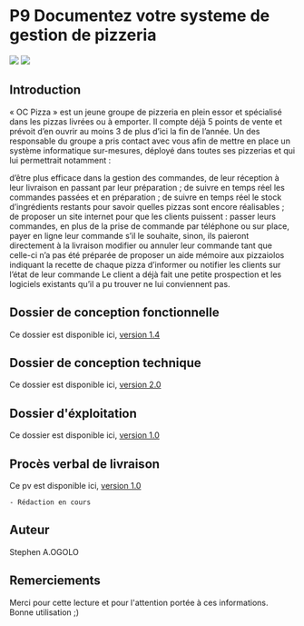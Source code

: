 # P9 Documentez votre systeme de gestion de pizzeria  

[![](https://user.oc-static.com/files/88001_89000/88560.jpg)](https://user.oc-static.com/files/88001_89000/88560.jpg)
[![](https://encrypted-tbn0.gstatic.com/images?q=tbn:ANd9GcQeH7711sJeOaZ_HOpwi3M7MjPOQeOPE2TyMxn-_NyxyHu_O2tm&s)](https://openclassrooms.com/fr)  

## Introduction 
« OC Pizza » est un jeune groupe de pizzeria en plein essor et spécialisé dans les pizzas livrées ou à emporter. Il compte déjà 5 points de vente et prévoit d’en ouvrir au moins 3 de plus d’ici la fin de l’année. Un des responsable du groupe a pris contact avec vous afin de mettre en place un système informatique sur-mesures, déployé dans toutes ses pizzerias et qui lui permettrait notamment :

d’être plus efficace dans la gestion des commandes, de leur réception à leur livraison en passant par leur préparation ;
de suivre en temps réel les commandes passées et en préparation ;
de suivre en temps réel le stock d’ingrédients restants pour savoir quelles pizzas sont encore réalisables ;
de proposer un site internet pour que les clients puissent :
passer leurs commandes, en plus de la prise de commande par téléphone ou sur place,
payer en ligne leur commande s’il le souhaite, sinon, ils paieront directement à la livraison
modifier ou annuler leur commande tant que celle-ci n’a pas été préparée
de proposer un aide mémoire aux pizzaiolos indiquant la recette de chaque pizza
d’informer ou notifier les clients sur l’état de leur commande
Le client a déjà fait une petite prospection et les logiciels existants qu’il a pu trouver ne lui conviennent pas.  
 
## Dossier de conception fonctionnelle  
Ce dossier est disponible ici, [version 1.4](DOCUMENTATION/pdf/Projet_4_Dossier_de_conception_fonctionnelle_1.4.pdf)  

## Dossier de conception technique  
Ce dossier est disponible ici, [version 2.0](DOCUMENTATION/pdf/Projet_6_Dossier_de_conception_technique_2.0.pdf)  

## Dossier d'éxploitation  
Ce dossier est disponible ici, [version 1.0](DOCUMENTATION/pdf/Projet_9_Dossier_d_exploitation_1.0.pdf)  


## Procès verbal de livraison  
Ce pv est disponible ici, [version 1.0](DOCUMENTATION/Projet_9_PV_Livraison.doc)    

    - Rédaction en cours

## Auteur  
Stephen A.OGOLO  

## Remerciements  
Merci pour cette lecture et pour l'attention portée à ces informations.  
Bonne utilisation ;)  